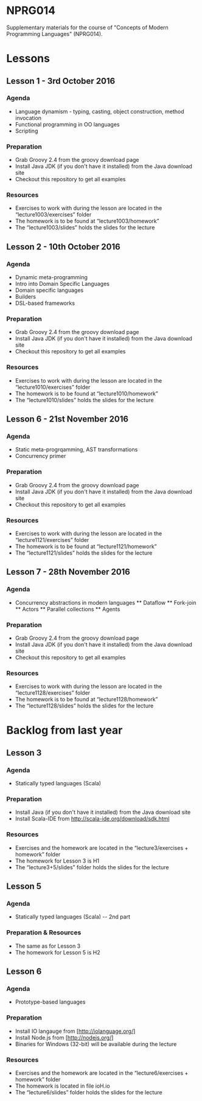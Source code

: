 # NPRG014
Supplementary materials for the course of "Concepts of Modern Programming Languages" (NPRG014).

# Lessons

## Lesson 1 - 3rd October 2016
### Agenda
* Language dynamism - typing, casting, object construction, method invocation
* Functional programming in OO languages
* Scripting

### Preparation
* Grab Groovy 2.4 from the groovy download page
* Install Java JDK (if you don't have it installed) from the Java download site
* Checkout this repository to get all examples

### Resources
* Exercises to work with during the lesson are located in the “lecture1003/exercises” folder
* The homework is to be found at “lecture1003/homework”
* The “lecture1003/slides” holds the slides for the lecture


## Lesson 2 - 10th October 2016
### Agenda

* Dynamic meta-programming
* Intro into Domain Specific Languages
* Domain specific languages
* Builders
* DSL-based frameworks

### Preparation
* Grab Groovy 2.4 from the groovy download page
* Install Java JDK (if you don't have it installed) from the Java download site
* Checkout this repository to get all examples

### Resources
* Exercises to work with during the lesson are located in the “lecture1010/exercises” folder
* The homework is to be found at “lecture1010/homework”
* The “lecture1010/slides” holds the slides for the lecture

## Lesson 6 - 21st November 2016
### Agenda

* Static meta-progrqamming, AST transformations
* Concurrency primer

### Preparation
* Grab Groovy 2.4 from the groovy download page
* Install Java JDK (if you don't have it installed) from the Java download site
* Checkout this repository to get all examples

### Resources
* Exercises to work with during the lesson are located in the “lecture1121/exercises” folder
* The homework is to be found at “lecture1121/homework”
* The “lecture1121/slides” holds the slides for the lecture

## Lesson 7 - 28th November 2016
### Agenda

* Concurrency abstractions in modern languages
** Dataflow
** Fork-join
** Actors
** Parallel collections
** Agents

### Preparation
* Grab Groovy 2.4 from the groovy download page
* Install Java JDK (if you don't have it installed) from the Java download site
* Checkout this repository to get all examples

### Resources
* Exercises to work with during the lesson are located in the “lecture1128/exercises” folder
* The homework is to be found at “lecture1128/homework”
* The “lecture1128/slides” holds the slides for the lecture


# Backlog from last year

## Lesson 3
### Agenda
* Statically typed languages (Scala)

### Preparation
* Install Java (if you don't have it installed) from the Java download site
* Install Scala-IDE from http://scala-ide.org/download/sdk.html

### Resources
* Exercises and the homework are located in the “lecture3/exercises + homework” folder
* The homework for Lesson 3 is H1
* The “lecture3+5/slides” folder holds the slides for the lecture

## Lesson 5
### Agenda
* Statically typed languages (Scala) -- 2nd part

### Preparation & Resources
* The same as for Lesson 3
* The homework for Lesson 5 is H2

## Lesson 6
### Agenda
* Prototype-based languages


### Preparation
* Install IO langauge from [http://iolanguage.org/]
* Install Node.js from [http://nodejs.org/]
* Binaries for Windows (32-bit) will be available during the lecture

### Resources
* Exercises and the homework are located in the “lecture6/exercises + homework” folder
* The homework is located in file ioH.io
* The “lecture6/slides” folder holds the slides for the lecture

